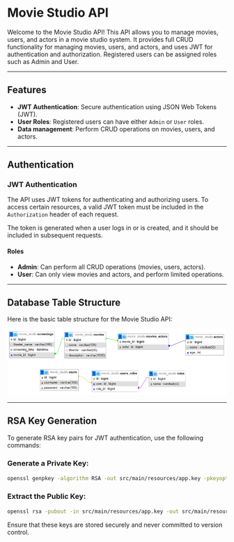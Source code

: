 # Movie Studio API

Welcome to the Movie Studio API! This API allows you to manage movies, users, and actors in a movie
studio system. It provides full CRUD functionality for managing movies, users, and actors, and uses
JWT for authentication and authorization. Registered users can be assigned roles such as Admin and
User.

---

## Features

- **JWT Authentication**: Secure authentication using JSON Web Tokens (JWT).
- **User Roles**: Registered users can have either `Admin` or `User` roles.
- **Data management**: Perform CRUD operations on movies, users, and actors.

---

## Authentication

### JWT Authentication

The API uses JWT tokens for authenticating and authorizing users. To access certain resources, a
valid JWT token must be included in the `Authorization` header of each request.

The token is generated when a user logs in or is created, and it should be included in subsequent
requests.

#### Roles

- **Admin**: Can perform all CRUD operations (movies, users, actors).
- **User**: Can only view movies and actors, and perform limited operations.

---

## Database Table Structure

Here is the basic table structure for the Movie Studio API:

![Database Schema](docs/database-diagram.png)

---

## RSA Key Generation

To generate RSA key pairs for JWT authentication, use the following commands:

### Generate a Private Key:

```sh
openssl genpkey -algorithm RSA -out src/main/resources/app.key -pkeyopt rsa_keygen_bits:2048
```

### Extract the Public Key:

```sh
openssl rsa -pubout -in src/main/resources/app.key -out src/main/resources/app.pub
```

Ensure that these keys are stored securely and never committed to version control.